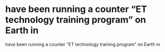 # have been running a counter “ET technology training program” on Earth in

have been running a counter “ET technology training program” on Earth in